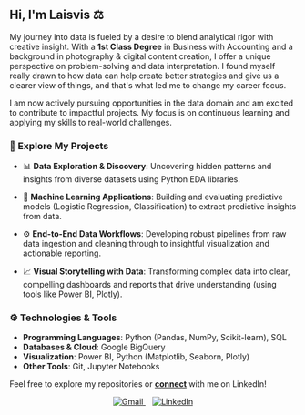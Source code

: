 ## Hi, I'm Laisvis ⚖️

My journey into data is fueled by a desire to blend analytical rigor with creative insight. With a **1st Class Degree** in Business with Accounting and a background in photography & digital content creation, I offer a unique perspective on problem-solving and data interpretation. I found myself really drawn to how data can help create better strategies and give us a clearer view of things, and that's what led me to change my career focus.

I am now actively pursuing opportunities in the data domain and am excited to contribute to impactful projects. My focus is on continuous learning and applying my skills to real-world challenges.

### 📂 Explore My Projects

- 📊 **Data Exploration & Discovery**: Uncovering hidden patterns and insights from diverse datasets using Python EDA libraries.

- 🤖 **Machine Learning Applications**: Building and evaluating predictive models (Logistic Regression, Classification) to extract predictive insights from data.

- ⚙️ **End-to-End Data Workflows**: Developing robust pipelines from raw data ingestion and cleaning through to insightful visualization and actionable reporting.

- 📈 **Visual Storytelling with Data**: Transforming complex data into clear, compelling dashboards and reports that drive understanding (using tools like Power BI, Plotly).

### ⚙️ Technologies & Tools
* **Programming Languages**: Python (Pandas, NumPy, Scikit-learn), SQL
* **Databases & Cloud**: Google BigQuery
* **Visualization**: Power BI, Python (Matplotlib, Seaborn, Plotly)
* **Other Tools**: Git, Jupyter Notebooks

Feel free to explore my repositories or **[connect](https://www.linkedin.com/in/laisvisr/)** with me on LinkedIn!

<p align="center">
  <a href="mailto:laisvisr99@gmail.com">
    <img src="https://img.shields.io/badge/Gmail-DB4437?style=for-the-badge&logo=gmail&logoColor=white" alt="Gmail" />
  </a>
  &nbsp;&nbsp; <a href="https://www.linkedin.com/in/laisvisr/" target="_blank">
    <img src="https://img.shields.io/badge/LinkedIn-0077B5?style=for-the-badge&logo=linkedin&logoColor=white" alt="LinkedIn" />
  </a>
</p>
